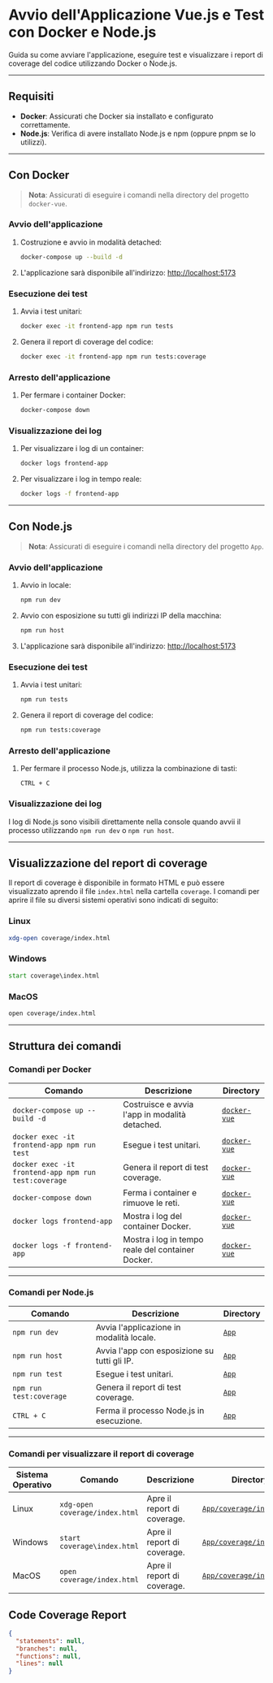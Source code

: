 # Avvio dell'Applicazione Vue.js e Test con Docker e Node.js

Guida su come avviare l'applicazione, eseguire test e visualizzare i report di coverage del codice utilizzando Docker o Node.js.

---

## Requisiti

- **Docker**: Assicurati che Docker sia installato e configurato correttamente.
- **Node.js**: Verifica di avere installato Node.js e npm (oppure pnpm se lo utilizzi).

---

## Con Docker

> **Nota**: Assicurati di eseguire i comandi nella directory del progetto `docker-vue`.

### Avvio dell'applicazione
1. Costruzione e avvio in modalità detached:
   ```bash
   docker-compose up --build -d
   ```

2. L'applicazione sarà disponibile all'indirizzo:
   [http://localhost:5173](http://localhost:5173)

### Esecuzione dei test
1. Avvia i test unitari:
   ```bash
   docker exec -it frontend-app npm run tests
   ```

2. Genera il report di coverage del codice:
   ```bash
   docker exec -it frontend-app npm run tests:coverage
   ```

### Arresto dell'applicazione
1. Per fermare i container Docker:
   ```bash
   docker-compose down
   ```

### Visualizzazione dei log
1. Per visualizzare i log di un container:
   ```bash
   docker logs frontend-app
   ```

2. Per visualizzare i log in tempo reale:
   ```bash
   docker logs -f frontend-app
   ```

---

## Con Node.js

> **Nota**: Assicurati di eseguire i comandi nella directory del progetto `App`.

### Avvio dell'applicazione
1. Avvio in locale:
   ```bash
   npm run dev
   ```

2. Avvio con esposizione su tutti gli indirizzi IP della macchina:
   ```bash 
   npm run host
   ```

3. L'applicazione sarà disponibile all'indirizzo:
   [http://localhost:5173](http://localhost:5173)

### Esecuzione dei test
1. Avvia i test unitari:
   ```bash
   npm run tests
   ```

2. Genera il report di coverage del codice:
   ```bash
   npm run tests:coverage
   ```

### Arresto dell'applicazione
1. Per fermare il processo Node.js, utilizza la combinazione di tasti:
   ```
   CTRL + C
   ```

### Visualizzazione dei log
I log di Node.js sono visibili direttamente nella console quando avvii il processo utilizzando `npm run dev` o `npm run host`.

---

## Visualizzazione del report di coverage

Il report di coverage è disponibile in formato HTML e può essere visualizzato aprendo il file `index.html` nella cartella `coverage`. I comandi per aprire il file su diversi sistemi operativi sono indicati di seguito:

### Linux
```bash
xdg-open coverage/index.html
```

### Windows
```cmd
start coverage\index.html
```

### MacOS
```bash
open coverage/index.html
```

---

## Struttura dei comandi

### Comandi per Docker

| **Comando**                                       | **Descrizione**                                   | **Directory**                                                                 |
|---------------------------------------------------|-------------------------------------------------|-------------------------------------------------------------------------------|
| `docker-compose up --build -d`                   | Costruisce e avvia l'app in modalità detached.  | [`docker-vue`](./docker-vue)                                                 |
| `docker exec -it frontend-app npm run test`      | Esegue i test unitari.                         | [`docker-vue`](./docker-vue)                                                 |
| `docker exec -it frontend-app npm run test:coverage` | Genera il report di test coverage.            | [`docker-vue`](./docker-vue)                                                 |
| `docker-compose down`                            | Ferma i container e rimuove le reti.           | [`docker-vue`](./docker-vue)                                                 |
| `docker logs frontend-app`                       | Mostra i log del container Docker.             | [`docker-vue`](./docker-vue)                                                 |
| `docker logs -f frontend-app`                    | Mostra i log in tempo reale del container Docker. | [`docker-vue`](./docker-vue)                                               |

---

### Comandi per Node.js

| **Comando**                                       | **Descrizione**                                   | **Directory**                                                                 |
|---------------------------------------------------|-------------------------------------------------|-------------------------------------------------------------------------------|
| `npm run dev`                                    | Avvia l'applicazione in modalità locale.        | [`App`](./App)                                                       |
| `npm run host`                                   | Avvia l'app con esposizione su tutti gli IP.   | [`App`](./App)                                                       |
| `npm run test`                                   | Esegue i test unitari.                         | [`App`](./App)                                                       |
| `npm run test:coverage`                          | Genera il report di test coverage.            | [`App`](./App)                                                       |
| `CTRL + C`                                       | Ferma il processo Node.js in esecuzione.       | [`App`](./App)                                                       |

---

### Comandi per visualizzare il report di coverage

| **Sistema Operativo** | **Comando**                     | **Descrizione**                                   | **Directory**                                                                 |
|------------------------|---------------------------------|-------------------------------------------------|-------------------------------------------------------------------------------|
| Linux                 | `xdg-open coverage/index.html` | Apre il report di coverage.                     | [`App/coverage/index.html`](./App/coverage/index.html)               |
| Windows               | `start coverage\index.html`   | Apre il report di coverage.                     | [`App/coverage/index.html`](./App/coverage/index.html)               |
| MacOS                 | `open coverage/index.html`     | Apre il report di coverage.                     | [`App/coverage/index.html`](./App/coverage/index.html)               |
## Code Coverage Report
```json
{
  "statements": null,
  "branches": null,
  "functions": null,
  "lines": null
}
```
